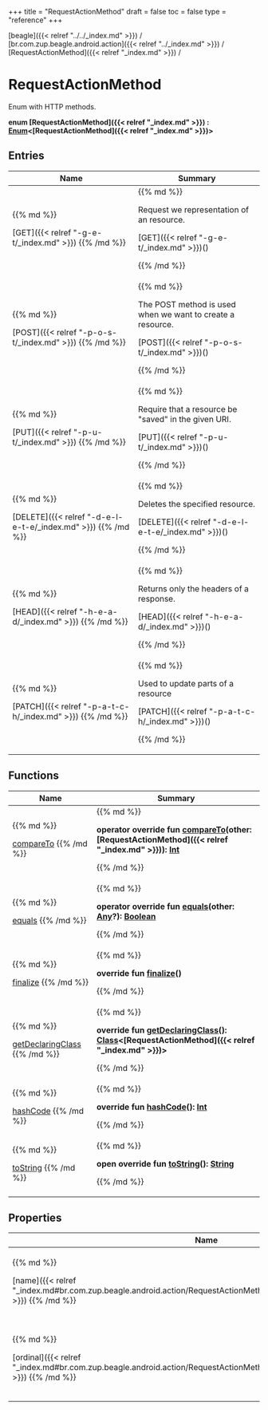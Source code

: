 +++
title = "RequestActionMethod"
draft = false
toc = false
type = "reference"
+++

[beagle]({{< relref "../../_index.md" >}}) / [br.com.zup.beagle.android.action]({{< relref "../_index.md" >}}) / [RequestActionMethod]({{< relref "_index.md" >}}) / 



# RequestActionMethod  
  

Enum with HTTP methods.

<b>enum [RequestActionMethod]({{< relref "_index.md" >}}) : [Enum](https://kotlinlang.org/api/latest/jvm/stdlib/kotlin/-enum/index.html)<[RequestActionMethod]({{< relref "_index.md" >}})> </b>   


## Entries  
<table>
  
<thead>
<tr>
<th>
Name  
</th>
<th>
Summary  
</th>
  
</tr>
</thead>
<tbody>
<tr>
<td>
{{% md %}}

[GET]({{< relref "-g-e-t/_index.md" >}})
{{% /md %}}
</td>
<td>
{{% md %}}

  

Request we representation of an resource.

[GET]({{< relref "-g-e-t/_index.md" >}})()  
  
   

{{% /md %}}
</td>
</tr>

<tr>
<td>
{{% md %}}

[POST]({{< relref "-p-o-s-t/_index.md" >}})
{{% /md %}}
</td>
<td>
{{% md %}}

  

The POST method is used when we want to create a resource.

[POST]({{< relref "-p-o-s-t/_index.md" >}})()  
  
   

{{% /md %}}
</td>
</tr>

<tr>
<td>
{{% md %}}

[PUT]({{< relref "-p-u-t/_index.md" >}})
{{% /md %}}
</td>
<td>
{{% md %}}

  

Require that a resource be "saved" in the given URI.

[PUT]({{< relref "-p-u-t/_index.md" >}})()  
  
   

{{% /md %}}
</td>
</tr>

<tr>
<td>
{{% md %}}

[DELETE]({{< relref "-d-e-l-e-t-e/_index.md" >}})
{{% /md %}}
</td>
<td>
{{% md %}}

  

Deletes the specified resource.

[DELETE]({{< relref "-d-e-l-e-t-e/_index.md" >}})()  
  
   

{{% /md %}}
</td>
</tr>

<tr>
<td>
{{% md %}}

[HEAD]({{< relref "-h-e-a-d/_index.md" >}})
{{% /md %}}
</td>
<td>
{{% md %}}

  

Returns only the headers of a response.

[HEAD]({{< relref "-h-e-a-d/_index.md" >}})()  
  
   

{{% /md %}}
</td>
</tr>

<tr>
<td>
{{% md %}}

[PATCH]({{< relref "-p-a-t-c-h/_index.md" >}})
{{% /md %}}
</td>
<td>
{{% md %}}

  

Used to update parts of a resource

[PATCH]({{< relref "-p-a-t-c-h/_index.md" >}})()  
  
   

{{% /md %}}
</td>
</tr>

</tbody>
</table>


## Functions  
<table>
  
<thead>
<tr>
<th>
Name  
</th>
<th>
Summary  
</th>
  
</tr>
</thead>
<tbody>
<tr>
<td>
{{% md %}}

[compareTo](https://kotlinlang.org/api/latest/jvm/stdlib/kotlin/-enum/compare-to.html)
{{% /md %}}
</td>
<td>
{{% md %}}

  
<b>operator override fun [compareTo](https://kotlinlang.org/api/latest/jvm/stdlib/kotlin/-enum/compare-to.html)(other: [RequestActionMethod]({{< relref "_index.md" >}})): [Int](https://kotlinlang.org/api/latest/jvm/stdlib/kotlin/-int/index.html)</b>  



{{% /md %}}
</td>
</tr>

<tr>
<td>
{{% md %}}

[equals](https://kotlinlang.org/api/latest/jvm/stdlib/kotlin/-enum/equals.html)
{{% /md %}}
</td>
<td>
{{% md %}}

  
<b>operator override fun [equals](https://kotlinlang.org/api/latest/jvm/stdlib/kotlin/-enum/equals.html)(other: [Any](https://kotlinlang.org/api/latest/jvm/stdlib/kotlin/-any/index.html)?): [Boolean](https://kotlinlang.org/api/latest/jvm/stdlib/kotlin/-boolean/index.html)</b>  



{{% /md %}}
</td>
</tr>

<tr>
<td>
{{% md %}}

[finalize](https://kotlinlang.org/api/latest/jvm/stdlib/kotlin/-enum/finalize.html)
{{% /md %}}
</td>
<td>
{{% md %}}

  
<b>override fun [finalize](https://kotlinlang.org/api/latest/jvm/stdlib/kotlin/-enum/finalize.html)()</b>  



{{% /md %}}
</td>
</tr>

<tr>
<td>
{{% md %}}

[getDeclaringClass](https://kotlinlang.org/api/latest/jvm/stdlib/kotlin/-enum/get-declaring-class.html)
{{% /md %}}
</td>
<td>
{{% md %}}

  
<b>override fun [getDeclaringClass](https://kotlinlang.org/api/latest/jvm/stdlib/kotlin/-enum/get-declaring-class.html)(): [Class](https://developer.android.com/reference/kotlin/java/lang/Class.html)<[RequestActionMethod]({{< relref "_index.md" >}})></b>  



{{% /md %}}
</td>
</tr>

<tr>
<td>
{{% md %}}

[hashCode](https://kotlinlang.org/api/latest/jvm/stdlib/kotlin/-enum/hash-code.html)
{{% /md %}}
</td>
<td>
{{% md %}}

  
<b>override fun [hashCode](https://kotlinlang.org/api/latest/jvm/stdlib/kotlin/-enum/hash-code.html)(): [Int](https://kotlinlang.org/api/latest/jvm/stdlib/kotlin/-int/index.html)</b>  



{{% /md %}}
</td>
</tr>

<tr>
<td>
{{% md %}}

[toString](https://kotlinlang.org/api/latest/jvm/stdlib/kotlin/-enum/to-string.html)
{{% /md %}}
</td>
<td>
{{% md %}}

  
<b>open override fun [toString](https://kotlinlang.org/api/latest/jvm/stdlib/kotlin/-enum/to-string.html)(): [String](https://kotlinlang.org/api/latest/jvm/stdlib/kotlin/-string/index.html)</b>  



{{% /md %}}
</td>
</tr>

</tbody>
</table>


## Properties  
<table>
  
<thead>
<tr>
<th>
Name  
</th>
<th>
Summary  
</th>
  
</tr>
</thead>
<tbody>
<tr>
<td>
{{% md %}}

[name]({{< relref "_index.md#br.com.zup.beagle.android.action/RequestActionMethod/name/#/PointingToDeclaration/" >}})
{{% /md %}}
</td>
<td>
{{% md %}}

  <b>override val [name]({{< relref "_index.md#br.com.zup.beagle.android.action/RequestActionMethod/name/#/PointingToDeclaration/" >}}): [String](https://kotlinlang.org/api/latest/jvm/stdlib/kotlin/-string/index.html)</b>   

{{% /md %}}
</td>
</tr>

<tr>
<td>
{{% md %}}

[ordinal]({{< relref "_index.md#br.com.zup.beagle.android.action/RequestActionMethod/ordinal/#/PointingToDeclaration/" >}})
{{% /md %}}
</td>
<td>
{{% md %}}

  <b>override val [ordinal]({{< relref "_index.md#br.com.zup.beagle.android.action/RequestActionMethod/ordinal/#/PointingToDeclaration/" >}}): [Int](https://kotlinlang.org/api/latest/jvm/stdlib/kotlin/-int/index.html)</b>   

{{% /md %}}
</td>
</tr>

</tbody>
</table>

